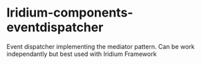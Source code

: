 Iridium-components-eventdispatcher
==================================

Event dispatcher implementing the mediator pattern. Can be work independantly but best used with Iridium Framework
